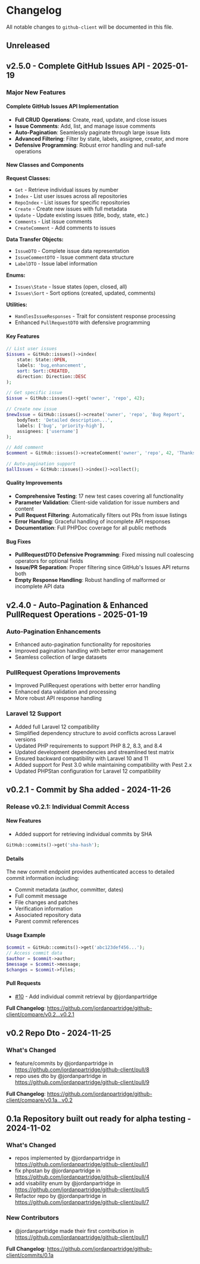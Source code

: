 # Changelog

All notable changes to `github-client` will be documented in this file.

## Unreleased

## v2.5.0 - Complete GitHub Issues API - 2025-01-19

### Major New Features

#### Complete GitHub Issues API Implementation

* **Full CRUD Operations**: Create, read, update, and close issues
* **Issue Comments**: Add, list, and manage issue comments
* **Auto-Pagination**: Seamlessly paginate through large issue lists
* **Advanced Filtering**: Filter by state, labels, assignee, creator, and more
* **Defensive Programming**: Robust error handling and null-safe operations

#### New Classes and Components

**Request Classes:**
* `Get` - Retrieve individual issues by number
* `Index` - List user issues across all repositories  
* `RepoIndex` - List issues for specific repositories
* `Create` - Create new issues with full metadata
* `Update` - Update existing issues (title, body, state, etc.)
* `Comments` - List issue comments
* `CreateComment` - Add comments to issues

**Data Transfer Objects:**
* `IssueDTO` - Complete issue data representation
* `IssueCommentDTO` - Issue comment data structure
* `LabelDTO` - Issue label information

**Enums:**
* `Issues\State` - Issue states (open, closed, all)
* `Issues\Sort` - Sort options (created, updated, comments)

**Utilities:**
* `HandlesIssueResponses` - Trait for consistent response processing
* Enhanced `PullRequestDTO` with defensive programming

#### Key Features

```php
// List user issues
$issues = GitHub::issues()->index(
    state: State::OPEN,
    labels: 'bug,enhancement',
    sort: Sort::CREATED,
    direction: Direction::DESC
);

// Get specific issue
$issue = GitHub::issues()->get('owner', 'repo', 42);

// Create new issue
$newIssue = GitHub::issues()->create('owner', 'repo', 'Bug Report', 
    bodyText: 'Detailed description...',
    labels: ['bug', 'priority-high'],
    assignees: ['username']
);

// Add comment
$comment = GitHub::issues()->createComment('owner', 'repo', 42, 'Thanks for reporting!');

// Auto-pagination support
$allIssues = GitHub::issues()->index()->collect();
```

#### Quality Improvements

* **Comprehensive Testing**: 17 new test cases covering all functionality
* **Parameter Validation**: Client-side validation for issue numbers and content
* **Pull Request Filtering**: Automatically filters out PRs from issue listings
* **Error Handling**: Graceful handling of incomplete API responses
* **Documentation**: Full PHPDoc coverage for all public methods

#### Bug Fixes

* **PullRequestDTO Defensive Programming**: Fixed missing null coalescing operators for optional fields
* **Issue/PR Separation**: Proper filtering since GitHub's Issues API returns both
* **Empty Response Handling**: Robust handling of malformed or incomplete API data

## v2.4.0 - Auto-Pagination & Enhanced PullRequest Operations - 2025-01-19

### Auto-Pagination Enhancements
* Enhanced auto-pagination functionality for repositories
* Improved pagination handling with better error management
* Seamless collection of large datasets

### PullRequest Operations Improvements  
* Improved PullRequest operations with better error handling
* Enhanced data validation and processing
* More robust API response handling

### Laravel 12 Support

* Added full Laravel 12 compatibility
* Simplified dependency structure to avoid conflicts across Laravel versions
* Updated PHP requirements to support PHP 8.2, 8.3, and 8.4
* Updated development dependencies and streamlined test matrix
* Ensured backward compatibility with Laravel 10 and 11
* Added support for Pest 3.0 while maintaining compatibility with Pest 2.x
* Updated PHPStan configuration for Laravel 12 compatibility

## v0.2.1 - Commit by Sha added - 2024-11-26

### Release v0.2.1: Individual Commit Access

#### New Features

* Added support for retrieving individual commits by SHA

```php
GitHub::commits()->get('sha-hash');

```
#### Details

The new commit endpoint provides authenticated access to detailed commit information including:

- Commit metadata (author, committer, dates)
- Full commit message
- File changes and patches
- Verification information
- Associated repository data
- Parent commit references

#### Usage Example

```php
$commit = GitHub::commits()->get('abc123def456...');
// Access commit data
$author = $commit->author;
$message = $commit->message;
$changes = $commit->files;

```
#### Pull Requests

* [#10](https://github.com/jordanpartridge/github-client/pull/10) - Add individual commit retrieval by @jordanpartridge

**Full Changelog**: https://github.com/jordanpartridge/github-client/compare/v0.2...v0.2.1

## v0.2 Repo Dto - 2024-11-25

### What's Changed

* feature/commits by @jordanpartridge in https://github.com/jordanpartridge/github-client/pull/8
* repo uses dto by @jordanpartridge in https://github.com/jordanpartridge/github-client/pull/9

**Full Changelog**: https://github.com/jordanpartridge/github-client/compare/v0.1a...v0.2

## 0.1a Repository built out ready for alpha testing - 2024-11-02

### What's Changed

* repos implemented by @jordanpartridge in https://github.com/jordanpartridge/github-client/pull/1
* fix phpstan by @jordanpartridge in https://github.com/jordanpartridge/github-client/pull/4
* add visability enum by @jordanpartridge in https://github.com/jordanpartridge/github-client/pull/5
* Refactor repo by @jordanpartridge in https://github.com/jordanpartridge/github-client/pull/7

### New Contributors

* @jordanpartridge made their first contribution in https://github.com/jordanpartridge/github-client/pull/1

**Full Changelog**: https://github.com/jordanpartridge/github-client/commits/0.1a
